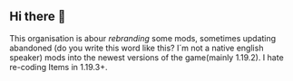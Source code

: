 ## Hi there 👋

This organisation is abour _rebranding_ some mods, sometimes updating abandoned (do you write this word like this? I´m not a native english speaker) mods into the newest versions of the game(mainly 1.19.2). I hate re-coding Items in 1.19.3+.
